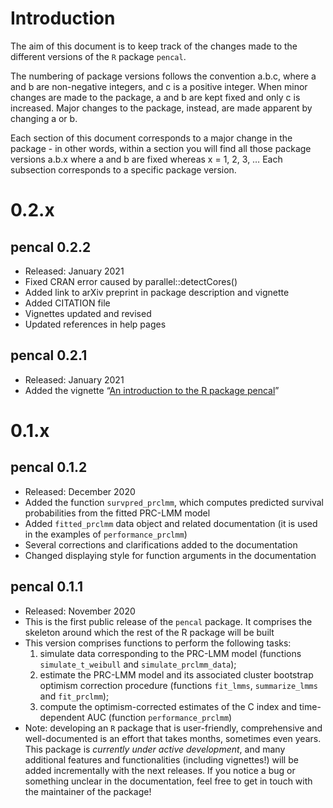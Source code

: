 Introduction
============

The aim of this document is to keep track of the changes made to the
different versions of the `R` package `pencal`.

The numbering of package versions follows the convention a.b.c, where a
and b are non-negative integers, and c is a positive integer. When minor
changes are made to the package, a and b are kept fixed and only c is
increased. Major changes to the package, instead, are made apparent by
changing a or b.

Each section of this document corresponds to a major change in the
package - in other words, within a section you will find all those
package versions a.b.x where a and b are fixed whereas x = 1, 2, 3, …
Each subsection corresponds to a specific package version.

0.2.x
=====

pencal 0.2.2
------------

-   Released: January 2021
-   Fixed CRAN error caused by parallel::detectCores()
-   Added link to arXiv preprint in package description and vignette
-   Added CITATION file
-   Vignettes updated and revised
-   Updated references in help pages

pencal 0.2.1
------------

-   Released: January 2021
-   Added the vignette “[An introduction to the R package
    pencal](https://cran.r-project.org/package=pencal/vignettes/pencal-vignette.html)”

0.1.x
=====

pencal 0.1.2
------------

-   Released: December 2020
-   Added the function `survpred_prclmm`, which computes predicted
    survival probabilities from the fitted PRC-LMM model
-   Added `fitted_prclmm` data object and related documentation (it is
    used in the examples of `performance_prclmm`)
-   Several corrections and clarifications added to the documentation
-   Changed displaying style for function arguments in the documentation

pencal 0.1.1
------------

-   Released: November 2020
-   This is the first public release of the `pencal` package. It
    comprises the skeleton around which the rest of the R package will
    be built
-   This version comprises functions to perform the following tasks:
    1.  simulate data corresponding to the PRC-LMM model (functions
        `simulate_t_weibull` and `simulate_prclmm_data`);
    2.  estimate the PRC-LMM model and its associated cluster bootstrap
        optimism correction procedure (functions `fit_lmms`,
        `summarize_lmms` and `fit_prclmm`);
    3.  compute the optimism-corrected estimates of the C index and
        time-dependent AUC (function `performance_prclmm`)
-   Note: developing an `R` package that is user-friendly, comprehensive
    and well-documented is an effort that takes months, sometimes even
    years. This package is *currently under active development*, and
    many additional features and functionalities (including vignettes!)
    will be added incrementally with the next releases. If you notice a
    bug or something unclear in the documentation, feel free to get in
    touch with the maintainer of the package!
